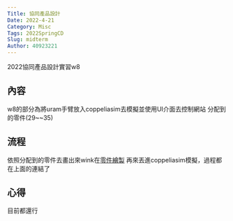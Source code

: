 ```yaml
---
Title: 協同產品設計
Date: 2022-4-21
Category: Misc
Tags: 2022SpringCD
Slug: midterm
Author: 40923221
---
```


2022協同產品設計實習w8

<!-- PELICAN_END_SUMMARY -->
內容
----

w8的部分為將uram手臂放入coppeliasim去模擬並使用UI介面去控制網站 分配到的零件(29~~35)

流程
----

依照分配到的零件去畫出來wink在[零件繪製] 再來丟進coppeliasim模擬，過程都在上面的連結了

心得
----

目前都還行

[零件繪製]:https://40923221.github.io/cd2022/content/W8.html
